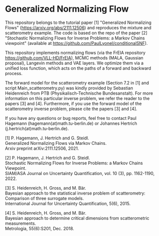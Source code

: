 # Generalized Normalizing Flow

This repository belongs to the tutorial paper [1] "Generalized Normalizing Flows" (https://arxiv.org/abs/2111.12506) 
and reproduces the mixture and scatterometry example. 
The code is based on the repo of the paper [2]
"Stochastic Normalizing Flows for Inverse Problems: a Markov Chains viewpoint" 
(available at https://github.com/PaulLyonel/conditionalSNF).

This repository implements normalizing flows (via the FrEIA repository https://github.com/VLL-HD/FrEIA), 
MCMC methods (MALA, Gaussian proposal), 
Langevin methods and VAE layers. We optimize
them via a unified loss function, which acts on the paths of a forward and backward process.

The forward model for the scatterometry example (Section 7.2 in [1] and script Main_scatterometry.py) 
was kindly provided by Sebastian Heidenreich from PTB (Physikalisch-Technische Bundesanstalt). 
For more information on this particular inverse problem, we refer the reader to the papers [3] and [4]. 
Furthermore, if you use the forward model of the scatterometry inverse problem, please cite the papers [3] and [4].

If you have any questions or bug reports, feel free to contact Paul Hagemann (hagemann(at)math.tu-berlin.de) or Johannes Hertrich (j.hertrich(at)math.tu-berlin.de).

[1] P. Hagemann, J. Hertrich and G. Steidl.  
Generalized Normalizing Flows via Markov Chains.  
Arxiv preprint arXiv:2111.12506, 2021.

[2] P. Hagemann, J. Hertrich and G. Steidl.  
Stochastic Normalizing Flows for Inverse Problems: a Markov Chains Viewpoint.  
SIAM/ASA Journal on Uncertainty Quantification, vol. 10 (3), pp. 1162-1190, 2022.

[3] S. Heidenreich, H. Gross, and M. Bär.  
Bayesian approach to the statistical inverse problem of scatterometry: Comparison of three surrogate models.  
International Journal for Uncertainty Quantification, 5(6), 2015.

[4] S. Heidenreich, H. Gross, and M. Bär.  
Bayesian approach to determine critical dimensions from scatterometric measurements.  
Metrologia, 55(6):S201, Dec. 2018.
